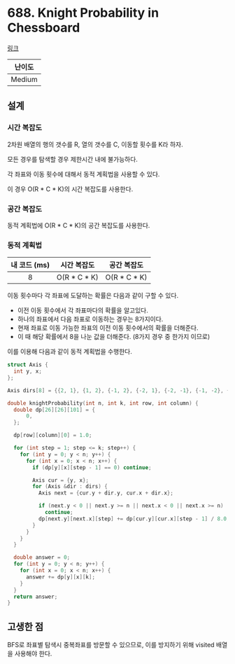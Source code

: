 # 688. Knight Probability in Chessboard

[링크](https://leetcode.com/problems/knight-probability-in-chessboard/description/)

| 난이도 |
| :----: |
| Medium |

## 설계

### 시간 복잡도

2차원 배열의 행의 갯수를 R, 열의 갯수를 C, 이동할 횟수를 K라 하자.

모든 경우를 탐색할 경우 제한시간 내에 불가능하다.

각 좌표와 이동 횟수에 대해서 동적 계획법을 사용할 수 있다.

이 경우 O(R \* C \* K)의 시간 복잡도를 사용한다.

### 공간 복잡도

동적 계획법에 O(R \* C \* K)의 공간 복잡도를 사용한다.

### 동적 계획법

| 내 코드 (ms) |  시간 복잡도   |  공간 복잡도   |
| :----------: | :------------: | :------------: |
|      8       | O(R \* C \* K) | O(R \* C \* K) |

이동 횟수마다 각 좌표에 도달하는 확률은 다음과 같이 구할 수 있다.

- 이전 이동 횟수에서 각 좌표마다의 확률을 알고있다.
- 하나의 좌표에서 다음 좌표로 이동하는 경우는 8가지이다.
- 현재 좌표로 이동 가능한 좌표의 이전 이동 횟수에서의 확률을 더해준다.
- 이 때 해당 확률에서 8을 나눈 값을 더해준다. (8가지 경우 중 한가지 이므로)

이를 이용해 다음과 같이 동적 계획법을 수행한다.

```cpp
struct Axis {
  int y, x;
};

Axis dirs[8] = {{2, 1}, {1, 2}, {-1, 2}, {-2, 1}, {-2, -1}, {-1, -2}, {1, -2}, {2, -1}};

double knightProbability(int n, int k, int row, int column) {
  double dp[26][26][101] = {
      0,
  };

  dp[row][column][0] = 1.0;

  for (int step = 1; step <= k; step++) {
    for (int y = 0; y < n; y++) {
      for (int x = 0; x < n; x++) {
        if (dp[y][x][step - 1] == 0) continue;

        Axis cur = {y, x};
        for (Axis &dir : dirs) {
          Axis next = {cur.y + dir.y, cur.x + dir.x};

          if (next.y < 0 || next.y >= n || next.x < 0 || next.x >= n)
            continue;
          dp[next.y][next.x][step] += dp[cur.y][cur.x][step - 1] / 8.0;
        }
      }
    }
  }

  double answer = 0;
  for (int y = 0; y < n; y++) {
    for (int x = 0; x < n; x++) {
      answer += dp[y][x][k];
    }
  }
  return answer;
}
```

## 고생한 점

BFS로 좌표별 탐색시 중복좌표를 방문할 수 있으므로, 이를 방지하기 위해 visited 배열을 사용해야 한다.
